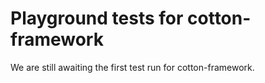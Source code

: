 # Playground tests for cotton-framework
We are still awaiting the first test run for cotton-framework.
